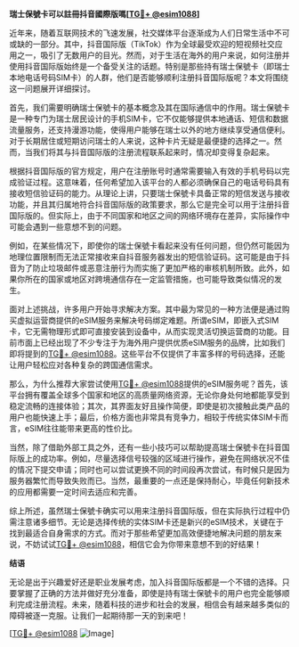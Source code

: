 **瑞士保號卡可以註冊抖音國際版嗎[[TG💪+ @esim1088](https://t.me/s/esim1088)]**

近年来，随着互联网技术的飞速发展，社交媒体平台逐渐成为人们日常生活中不可或缺的一部分。其中，抖音国际版（TikTok）作为全球最受欢迎的短视频社交应用之一，吸引了无数用户的目光。然而，对于生活在海外的用户来说，如何注册并使用抖音国际版始终是一个备受关注的话题。特别是那些持有瑞士保號卡（即瑞士本地电话号码SIM卡）的人群，他们是否能够顺利注册抖音国际版呢？本文将围绕这一问题展开详细探讨。

首先，我们需要明确瑞士保號卡的基本概念及其在国际通信中的作用。瑞士保號卡是一种专门为瑞士居民设计的手机SIM卡，它不仅能够提供本地通话、短信和数据流量服务，还支持漫游功能，使得用户能够在瑞士以外的地方继续享受通信便利。对于长期居住或短期访问瑞士的人来说，这种卡片无疑是最便捷的选择之一。然而，当我们将其与抖音国际版的注册流程联系起来时，情况却变得复杂起来。

根据抖音国际版的官方规定，用户在注册账号时通常需要输入有效的手机号码以完成验证过程。这意味着，任何希望加入该平台的人都必须确保自己的电话号码具有接收短信验证码的能力。从理论上讲，只要瑞士保號卡具备正常的短信发送与接收功能，并且其归属地符合抖音国际版的政策要求，那么它是完全可以用于注册抖音国际版的。但实际上，由于不同国家和地区之间的网络环境存在差异，实际操作中可能会遇到一些意想不到的问题。

例如，在某些情况下，即使你的瑞士保號卡看起来没有任何问题，但仍然可能因为地理位置限制而无法正常接收来自抖音服务器发出的短信验证码。这可能是由于抖音为了防止垃圾邮件或恶意注册行为而实施了更加严格的审核机制所致。此外，如果你所在的国家或地区对跨境通信存在一定监管措施，也可能导致类似情况的发生。

面对上述挑战，许多用户开始寻求解决方案。其中最为常见的一种方法便是通过购买虚拟运营商提供的eSIM服务来解决号码绑定难题。所谓eSIM，即嵌入式SIM卡，它无需物理形式即可直接安装到设备中，从而实现灵活切换运营商的功能。目前市面上已经出现了不少专注于为海外用户提供优质eSIM服务的品牌，比如我们即将提到的[TG💪+ @esim1088](https://t.me/s/esim1088)。这些平台不仅提供了丰富多样的号码选择，还能让用户轻松应对各种复杂的跨国通信需求。

那么，为什么推荐大家尝试使用[TG💪+ @esim1088](https://t.me/s/esim1088)提供的eSIM服务呢？首先，该平台拥有覆盖全球多个国家和地区的高质量网络资源，无论你身处何地都能享受到稳定流畅的连接体验；其次，其界面友好且操作简便，即使是初次接触此类产品的用户也能快速上手；最后，价格方面也非常具有竞争力，相较于传统实体SIM卡而言，eSIM往往能带来更高的性价比。

当然，除了借助外部工具之外，还有一些小技巧可以帮助提高瑞士保號卡在抖音国际版上的成功率。例如，尽量选择信号较强的区域进行操作，避免在网络状况不佳的情况下提交申请；同时也可以尝试更换不同的时间段再次尝试，有时候只是因为服务器繁忙而导致失败而已。当然，最重要的一点还是保持耐心，毕竟任何新技术的应用都需要一定时间去适应和完善。

综上所述，虽然瑞士保號卡确实可以用来注册抖音国际版，但在实际执行过程中仍需注意诸多细节。无论是选择传统的实体SIM卡还是新兴的eSIM技术，关键在于找到最适合自身需求的方式。而对于那些希望更加高效便捷地解决问题的朋友来说，不妨试试[TG💪+ @esim1088](https://t.me/s/esim1088)，相信它会为你带来意想不到的好结果！

**结语**

无论是出于兴趣爱好还是职业发展考虑，加入抖音国际版都是一个不错的选择。只要掌握了正确的方法并做好充分准备，即使是持有瑞士保號卡的用户也完全能够顺利完成注册流程。未来，随着科技的进步和社会的发展，相信会有越来越多类似的障碍被逐一克服。让我们一起期待那一天的到来吧！

[[TG💪+ @esim1088](https://t.me/s/esim1088) ![Image](https://i.postimg.cc/4NQfJmqS/Snipaste-2025-05-13-00-14-12.png)]
